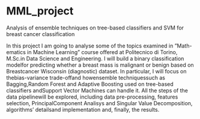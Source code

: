# MML_project
Analysis of ensemble techniques on tree-based classifiers and SVM for breast cancer classification

In this project I am going to analyse some of the topics examined in ”Math-ematics in Machine Learning” course offered at Politecnico di Torino, M.Sc.in Data Science and Engineering.  I will build a binary classification modelfor predicting whether a breast mass is malignant or benign based on Breastcancer  Wisconsin  (diagnostic)  dataset.   In  particular,  I  will  focus  on  thebias-variance trade-offand howensemble techniquessuch as Bagging,Random  Forest  and  Adaptive  Boosting  used  on  tree-based  classifiers  andSupport Vector Machines can handle it.  All the steps of the data pipelinewill be explored, including data pre-processing, features selection, PrincipalComponent Analisys and Singular Value Decomposition, algorithms’ detailsand implementation and, finally, the results.
